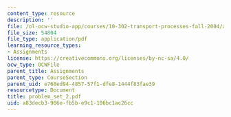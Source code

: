 ```yaml
---
content_type: resource
description: ''
file: /ol-ocw-studio-app/courses/10-302-transport-processes-fall-2004/a83decb3906efb5be9c1106bc1ac26cc_problem_set_2.pdf
file_size: 54804
file_type: application/pdf
learning_resource_types:
- Assignments
license: https://creativecommons.org/licenses/by-nc-sa/4.0/
ocw_type: OCWFile
parent_title: Assignments
parent_type: CourseSection
parent_uid: e768ed94-4857-57f1-dfe8-1444f83fae39
resourcetype: Document
title: problem_set_2.pdf
uid: a83decb3-906e-fb5b-e9c1-106bc1ac26cc
---
```

